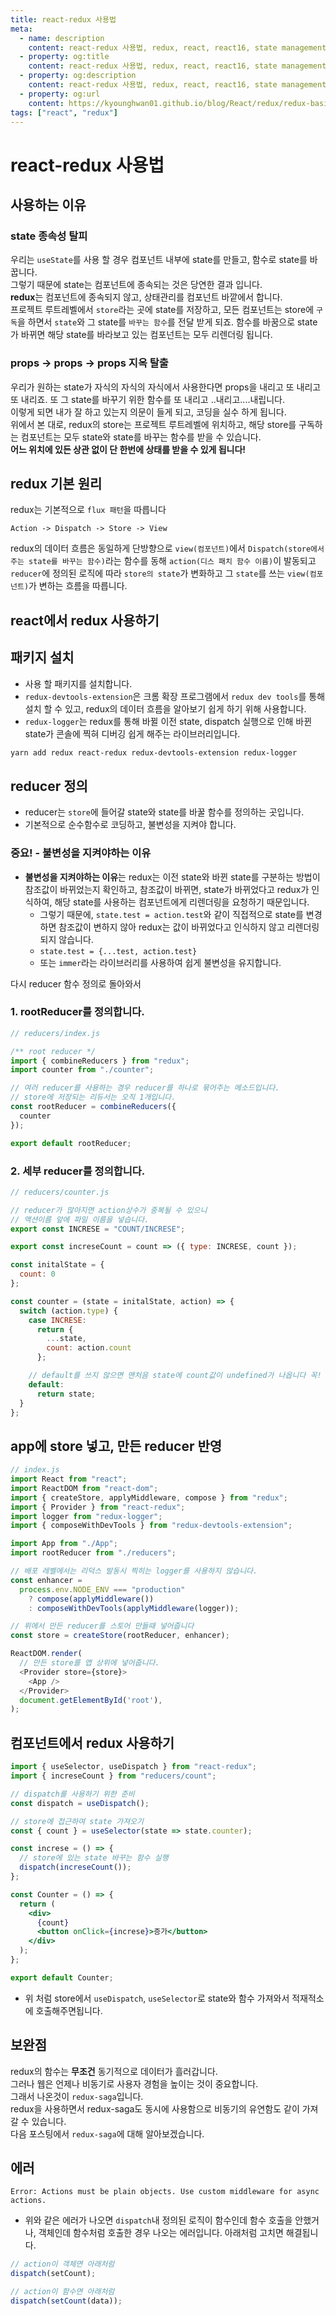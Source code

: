 ```yaml
---
title: react-redux 사용법
meta:
  - name: description
    content: react-redux 사용법, redux, react, react16, state management, flux, store, reducer, dispatch, action
  - property: og:title
    content: react-redux 사용법, redux, react, react16, state management, flux, store, reducer, dispatch, action
  - property: og:description
    content: react-redux 사용법, redux, react, react16, state management, flux, store, reducer, dispatch, action
  - property: og:url
    content: https://kyounghwan01.github.io/blog/React/redux/redux-basic/
tags: ["react", "redux"]
---
```


# react-redux 사용법

## 사용하는 이유

### state 종속성 탈피

우리는 `useState`를 사용 할 경우 컴포넌트 내부에 state를 만들고, 함수로 state를 바꿉니다. <br>그렇기 때문에 state는 컴포넌트에 종속되는 것은 당연한 결과 입니다. <br>**redux**는 컴포넌트에 종속되지 않고, 상태관리를 컴포넌트 바깥에서 합니다. <br> 프로젝트 루트레벨에서 `store`라는 곳에 state를 저장하고, 모든 컴포넌트는 store에 `구독`을 하면서 `state`와 그 state를 `바꾸는 함수`를 전달 받게 되죠. 함수를 바꿈으로 state가 바뀌면 해당 state를 바라보고 있는 컴포넌트는 모두 리렌더링 됩니다.

### props -> props -> props 지옥 탈출

우리가 원하는 state가 자식의 자식의 자식에서 사용한다면 props을 내리고 또 내리고 또 내리죠. 또 그 state를 바꾸기 위한 함수를 또 내리고 ..내리고....내립니다.
<br>이렇게 되면 내가 잘 하고 있는지 의문이 들게 되고, 코딩을 실수 하게 됩니다.<br> 위에서 본 대로, redux의 store는 프로젝트 루트레벨에 위치하고, 해당 store를 구독하는 컴포넌트는 모두 state와 state를 바꾸는 함수를 받을 수 있습니다. <br>**어느 위치에 있든 상관 없이 단 한번에 상태를 받을 수 있게 됩니다!**

## redux 기본 원리

redux는 기본적으로 `flux 패턴`을 따릅니다

```
Action -> Dispatch -> Store -> View
```

redux의 데이터 흐름은 동일하게 단방향으로 `view(컴포넌트)`에서 `Dispatch(store에서 주는 state를 바꾸는 함수)`라는 함수를 동해 `action(디스 패치 함수 이름)`이 발동되고 `reducer`에 정의된 로직에 따라 `store의 state`가 변화하고 그 `state`를 쓰는 `view(컴포넌트)`가 변하는 흐름을 따릅니다.

## react에서 redux 사용하기

## 패키지 설치

- 사용 할 패키지를 설치합니다.
- `redux-devtools-extension`은 크롬 확장 프로그램에서 `redux dev tools`를 통해 설치 할 수 있고, redux의 데이터 흐름을 알아보기 쉽게 하기 위해 사용합니다.
- `redux-logger`는 redux를 통해 바뀔 이전 state, dispatch 실행으로 인해 바뀐 state가 콘솔에 찍혀 디버깅 쉽게 해주는 라이브러리입니다.

```sh
yarn add redux react-redux redux-devtools-extension redux-logger
```

## reducer 정의

- reducer는 `store`에 들어갈 state와 state를 바꿀 함수를 정의하는 곳입니다.
- 기본적으로 순수함수로 코딩하고, 불변성을 지켜야 합니다.

### 중요! - 불변성을 지켜야하는 이유

- **불변성을 지켜야하는 이유**는 redux는 이전 state와 바뀐 state를 구분하는 방법이 참조값이 바뀌었는지 확인하고, 참조값이 바뀌면, state가 바뀌었다고 redux가 인식하여, 해당 state를 사용하는 컴포넌트에게 리렌더링을 요청하기 때문입니다.
  - 그렇기 때문에, `state.test = action.test`와 같이 직접적으로 state를 변경하면 참조값이 변하지 않아 redux는 값이 바뀌었다고 인식하지 않고 리렌더링 되지 않습니다.
  - `state.test = {...test, action.test}`
  - 또는 `immer`라는 라이브러리를 사용하여 쉽게 불변성을 유지합니다.

다시 reducer 함수 정의로 돌아와서 <br>

### 1. rootReducer를 정의합니다.

```js
// reducers/index.js

/** root reducer */
import { combineReducers } from "redux";
import counter from "./counter";

// 여러 reducer를 사용하는 경우 reducer를 하나로 묶어주는 메소드입니다.
// store에 저장되는 리듀서는 오직 1개입니다.
const rootReducer = combineReducers({
  counter
});

export default rootReducer;
```

### 2. 세부 reducer를 정의합니다.

```js
// reducers/counter.js

// reducer가 많아지면 action상수가 중복될 수 있으니
// 액션이름 앞에 파일 이름을 넣습니다.
export const INCRESE = "COUNT/INCRESE";

export const increseCount = count => ({ type: INCRESE, count });

const initalState = {
  count: 0
};

const counter = (state = initalState, action) => {
  switch (action.type) {
    case INCRESE:
      return {
        ...state,
        count: action.count
      };

    // default를 쓰지 않으면 맨처음 state에 count값이 undefined가 나옵니다 꼭! default문을 넣으세요
    default:
      return state;
  }
};
```

## app에 store 넣고, 만든 reducer 반영

```js
// index.js
import React from "react";
import ReactDOM from "react-dom";
import { createStore, applyMiddleware, compose } from "redux";
import { Provider } from "react-redux";
import logger from "redux-logger";
import { composeWithDevTools } from "redux-devtools-extension";

import App from "./App";
import rootReducer from "./reducers";

// 배포 레벨에서는 리덕스 발동시 찍히는 logger를 사용하지 않습니다.
const enhancer =
  process.env.NODE_ENV === "production"
    ? compose(applyMiddleware())
    : composeWithDevTools(applyMiddleware(logger));

// 위에서 만든 reducer를 스토어 만들때 넣어줍니다
const store = createStore(rootReducer, enhancer);

ReactDOM.render(
  // 만든 store를 앱 상위에 넣어줍니다.
  <Provider store={store}>
    <App />
  </Provider>
  document.getElementById('root'),
);
```

## 컴포넌트에서 redux 사용하기

```jsx
import { useSelector, useDispatch } from "react-redux";
import { increseCount } from "reducers/count";

// dispatch를 사용하기 위한 준비
const dispatch = useDispatch();

// store에 접근하여 state 가져오기
const { count } = useSelector(state => state.counter);

const increse = () => {
  // store에 있는 state 바꾸는 함수 실행
  dispatch(increseCount());
};

const Counter = () => {
  return (
    <div>
      {count}
      <button onClick={increse}>증가</button>
    </div>
  );
};

export default Counter;
```

- 위 처럼 store에서 `useDispatch`, `useSelector`로 state와 함수 가져와서 적재적소에 호출해주면됩니다.

## 보완점

redux의 함수는 **무조건** 동기적으로 데이터가 흘러갑니다.<br>
그러나 웹은 언제나 비동기로 사용자 경험을 높이는 것이 중요합니다.<br>
그래서 나온것이 `redux-saga`입니다. <br>
redux을 사용하면서 redux-saga도 동시에 사용함으로 비동기의 유연함도 같이 가져갈 수 있습니다.<br>
다음 포스팅에서 `redux-saga`에 대해 알아보겠습니다.

## 에러

```
Error: Actions must be plain objects. Use custom middleware for async actions.
```

- 위와 같은 에러가 나오면 `dispatch`내 정의된 로직이 함수인데 함수 호출을 안했거나, 객체인데 함수처럼 호출한 경우 나오는 에러입니다. 아래처럼 고치면 해결됩니다.

```js
// action이 객체면 아래처럼
dispatch(setCount);

// action이 함수면 아래처럼
dispatch(setCount(data));
```

<TagLinks />

<Comment />
